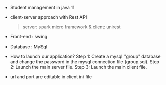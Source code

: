 * Student management in java 11
* client-server approach with Rest API
   > server: spark micro framework
   & 
   > client: unirest
* Front-end : swing
* Database : MySql

* How to launch our application?
Step 1: Create a mysql "group" database and change the password in the mysql connection file (group.sql). 
Step 2: Launch the main server file.
Step 3: Launch the main client file.

* url and port are editable in client ini file
